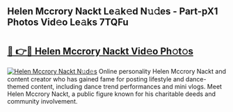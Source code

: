 ## Helen Mccrory Nackt Le𝚊k𝚎d N𝚞𝚍es - Part-pX1 Photos Vid𝚎o Le𝚊ks 7TQFu

# <h2><a href="http://fb0cmd.evod.top/?m=Helen+Mccrory+Nackt">🔗 👉🔴 Helen Mccrory Nackt Vid𝚎o Ph𝚘t𝚘s</a></h2>

[![Helen Mccrory Nackt N𝚞d𝚎s](https://i.imgur.com/8V9OHl7.gif)](http://fb0cmd.evod.top/?m=Helen+Mccrory+Nackt)
Online personality Helen Mccrory Nackt and content creator who has gained fame for posting lifestyle and dance-themed content, including dance trend performances and mini vlogs. Meet Helen Mccrory Nackt, a public figure known for his charitable deeds and community involvement. 
